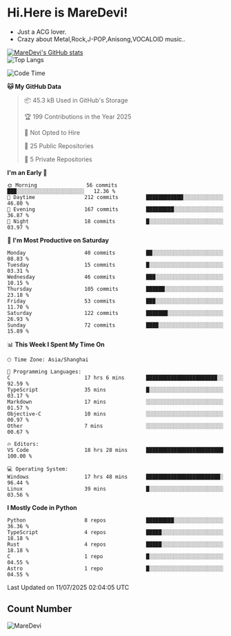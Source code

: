 # Hi.Here is MareDevi!

- Just a ACG lover.
- Crazy about Metal,Rock,J-POP,Anisong,VOCALOID music..

[![MareDevi's GitHub stats](https://github-readme-stats.vercel.app/api?username=MareDevi&show_icons=true&theme=algolia)](https://github.com/anuraghazra/github-readme-stats)  
![Top Langs](https://github-readme-stats.vercel.app/api/top-langs/?username=MareDevi&layout=compact&theme=algolia)

<!--START_SECTION:waka-->
![Code Time](http://img.shields.io/badge/Code%20Time-263%20hrs%2038%20mins-blue)

**🐱 My GitHub Data** 

> 📦 45.3 kB Used in GitHub's Storage 
 > 
> 🏆 199 Contributions in the Year 2025
 > 
> 🚫 Not Opted to Hire
 > 
> 📜 25 Public Repositories 
 > 
> 🔑 5 Private Repositories 
 > 
**I'm an Early 🐤** 

```text
🌞 Morning                56 commits          ███░░░░░░░░░░░░░░░░░░░░░░   12.36 % 
🌆 Daytime                212 commits         ████████████░░░░░░░░░░░░░   46.80 % 
🌃 Evening                167 commits         █████████░░░░░░░░░░░░░░░░   36.87 % 
🌙 Night                  18 commits          █░░░░░░░░░░░░░░░░░░░░░░░░   03.97 % 
```
📅 **I'm Most Productive on Saturday** 

```text
Monday                   40 commits          ██░░░░░░░░░░░░░░░░░░░░░░░   08.83 % 
Tuesday                  15 commits          █░░░░░░░░░░░░░░░░░░░░░░░░   03.31 % 
Wednesday                46 commits          ███░░░░░░░░░░░░░░░░░░░░░░   10.15 % 
Thursday                 105 commits         ██████░░░░░░░░░░░░░░░░░░░   23.18 % 
Friday                   53 commits          ███░░░░░░░░░░░░░░░░░░░░░░   11.70 % 
Saturday                 122 commits         ███████░░░░░░░░░░░░░░░░░░   26.93 % 
Sunday                   72 commits          ████░░░░░░░░░░░░░░░░░░░░░   15.89 % 
```


📊 **This Week I Spent My Time On** 

```text
🕑︎ Time Zone: Asia/Shanghai

💬 Programming Languages: 
C                        17 hrs 6 mins       ███████████████████████░░   92.59 % 
TypeScript               35 mins             █░░░░░░░░░░░░░░░░░░░░░░░░   03.17 % 
Markdown                 17 mins             ░░░░░░░░░░░░░░░░░░░░░░░░░   01.57 % 
Objective-C              10 mins             ░░░░░░░░░░░░░░░░░░░░░░░░░   00.97 % 
Other                    7 mins              ░░░░░░░░░░░░░░░░░░░░░░░░░   00.67 % 

🔥 Editors: 
VS Code                  18 hrs 28 mins      █████████████████████████   100.00 % 

💻 Operating System: 
Windows                  17 hrs 48 mins      ████████████████████████░   96.44 % 
Linux                    39 mins             █░░░░░░░░░░░░░░░░░░░░░░░░   03.56 % 
```

**I Mostly Code in Python** 

```text
Python                   8 repos             █████████░░░░░░░░░░░░░░░░   36.36 % 
TypeScript               4 repos             █████░░░░░░░░░░░░░░░░░░░░   18.18 % 
Rust                     4 repos             █████░░░░░░░░░░░░░░░░░░░░   18.18 % 
C                        1 repo              █░░░░░░░░░░░░░░░░░░░░░░░░   04.55 % 
Astro                    1 repo              █░░░░░░░░░░░░░░░░░░░░░░░░   04.55 % 
```




 Last Updated on 11/07/2025 02:04:05 UTC
<!--END_SECTION:waka-->

## Count Number
![MareDevi](https://count.getloli.com/get/@maredevi?theme=moebooru-h)  

<!---
MareDevi/MareDevi is a ✨ special ✨ repository because its `README.md` (this file) appears on your GitHub profile.
You can click the Preview link to take a look at your changes.
--->
